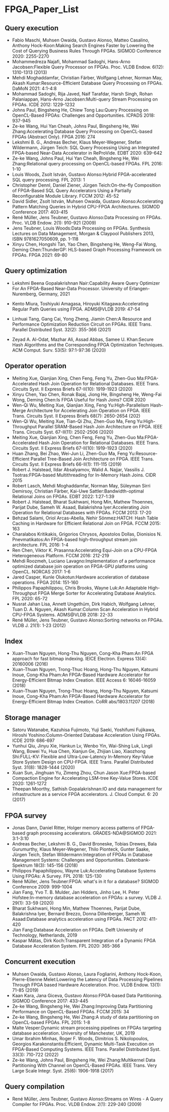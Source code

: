 # FPGA_Paper_List

## Query execution

- Fabio Maschi, Muhsen Owaida, Gustavo Alonso, Matteo Casalino, Anthony Hock-Koon:Making Search Engines Faster by Lowering the Cost of Querying Business Rules Through FPGAs. SIGMOD Conference 2020: 2255-2270
- Mohammedreza Najafi, Mohammad Sadoghi, Hans-Arno Jacobsen:Flexible Query Processor on FPGAs. Proc. VLDB Endow. 6(12): 1310-1313 (2013)
- Mehdi Moghaddamfar, Christian Färber, Wolfgang Lehner, Norman May, Akash Kumar:Resource-Efficient Database Query Processing on FPGAs. DaMoN 2021: 4:1-4:8
- Mohammad Sadoghi, Rija Javed, Naif Tarafdar, Harsh Singh, Rohan Palaniappan, Hans-Arno Jacobsen:Multi-query Stream Processing on FPGAs. ICDE 2012: 1229-1232
- Johns Paul, Bingsheng He, Chiew Tong Lau:Query Processing on OpenCL-Based FPGAs: Challenges and Opportunities. ICPADS 2018: 937-945
- Ze-ke Wang, Hui Yan Cheah, Johns Paul, Bingsheng He, Wei Zhang:Accelerating Database Query Processing on OpenCL-based FPGAs (Abstract Only). FPGA 2016: 274
- Lekshmi B. G., Andreas Becher, Klaus Meyer-Wegener, Stefan Wildermann, Jürgen Teich:
  SQL Query Processing Using an Integrated FPGA-based Near-Data Accelerator in ReProVide. EDBT 2020: 639-642
- Ze-ke Wang, Johns Paul, Hui Yan Cheah, Bingsheng He, Wei Zhang:Relational query processing on OpenCL-based FPGAs. FPL 2016: 1-10
- Louis Woods, Zsolt István, Gustavo Alonso:Hybrid FPGA-accelerated SQL query processing. FPL 2013: 1
- Christopher Dennl, Daniel Ziener, Jürgen Teich:On-the-fly Composition of FPGA-Based SQL Query Accelerators Using a Partially Reconfigurable Module Library. FCCM 2012: 45-52
- David Sidler, Zsolt István, Muhsen Owaida, Gustavo Alonso:Accelerating Pattern Matching Queries in Hybrid CPU-FPGA Architectures. SIGMOD Conference 2017: 403-415
- René Müller, Jens Teubner, Gustavo Alonso:Data Processing on FPGAs. Proc. VLDB Endow. 2(1): 910-921 (2009)
- Jens Teubner, Louis Woods:Data Processing on FPGAs. Synthesis Lectures on Data Management, Morgan & Claypool Publishers 2013, ISBN 9781627050609, pp. 1-118
- Xinyu Chen, Hongshi Tan, Yao Chen, Bingsheng He, Weng-Fai Wong, Deming Chen:ThunderGP: HLS-based Graph Processing Framework on FPGAs. FPGA 2021: 69-80

## Query optimization

- Lekshmi Beena Gopalakrishnan Nair:Capability Aware Query Optimizer For An FPGA-Based Near-Data Processor. University of Erlangen-Nuremberg, Germany, 2021

- Kento Miura, Toshiyuki Amagasa, Hiroyuki Kitagawa:Accelerating Regular Path Queries using FPGA. ADMS@VLDB 2019: 47-54

- Linhuai Tang, Gang Cai, Yong Zheng, Jiamin Chen:A Resource and Performance Optimization Reduction Circuit on FPGAs. IEEE Trans. Parallel Distributed Syst. 32(2): 355-366 (2021)

- Zeyad A. Al-Odat, Mazhar Ali, Assad Abbas, Samee U. Khan:Secure Hash Algorithms and the Corresponding FPGA Optimization Techniques. ACM Comput. Surv. 53(5): 97:1-97:36 (2020)

## Operator operation

- Meiting Xue, Qianjian Xing, Chen Feng, Feng Yu, Zhen-Guo Ma:FPGA-Accelerated Hash Join Operation for Relational Databases. IEEE Trans. Circuits Syst. II Express Briefs 67-II(10): 1919-1923 (2020)
- Xinyu Chen, Yao Chen, Ronak Bajaj, Jiong He, Bingsheng He, Weng-Fai Wong, Deming Chen:Is FPGA Useful for Hash Joins? CIDR 2020
- Wen-Qi Wu, Meiting Xue, Qianjian Xing, Feng Yu:High-Parallelism Hash-Merge Architecture for Accelerating Join Operation on FPGA. IEEE Trans. Circuits Syst. II Express Briefs 68(7): 2650-2654 (202)
- Wen-Qi Wu, Meiting Xue, Tian-Qi Zhu, Zhen-Guo Ma, Feng Yu:High-Throughput Parallel SRAM-Based Hash Join Architecture on FPGA. IEEE Trans. Circuits Syst. 67-II(11): 2502-2506 (2020)
- Meiting Xue, Qianjian Xing, Chen Feng, Feng Yu, Zhen-Guo Ma:FPGA-Accelerated Hash Join Operation for Relational Databases. IEEE Trans. Circuits Syst. II Express Briefs 67-II(10): 1919-1923 (2020)
- Huan Zhang, Bei Zhao, Wei-Jun Li, Zhen-Guo Ma, Feng Yu:Resource-Efficient Parallel Tree-Based Join Architecture on FPGA. IEEE Trans. Circuits Syst. II Express Briefs 66-II(1): 111-115 (2019)
- Robert J. Halstead, Ildar Absalyamov, Walid A. Najjar, Vassilis J. Tsotras:FPGA-based Multithreading for In-Memory Hash Joins. CIDR 2015
- Robert Lasch, Mehdi Moghaddamfar, Norman May, Süleyman Sirri Demirsoy, Christian Färber, Kai-Uwe Sattler:Bandwidth-optimal Relational Joins on FPGAs. EDBT 2022: 1:27-1:39
- Robert J. Halstead, Bharat Sukhwani, Hong Min, Mathew Thoennes, Parijat Dube, Sameh W. Asaad, Balakrishna Iyer:Accelerating Join Operation for Relational Databases with FPGAs. FCCM 2013: 17-20
- Behzad Salami, Oriol Arcas-Abella, Nehir Sönmez:HATCH: Hash Table Caching in Hardware for Efficient Relational Join on FPGA. FCCM 2015: 163
- Charalabos Kritikakis, Grigorios Chrysos, Apostolos Dollas, Dionisios N. Pnevmatikatos:An FPGA-based high-throughput stream join architecture. FPL 2016: 1-4
- Ren Chen, Viktor K. Prasanna:Accelerating Equi-Join on a CPU-FPGA Heterogeneous Platform. FCCM 2016: 212-219
- Mehdi Roozmeh, Luciano Lavagno:Implementation of a performance optimized database join operation on FPGA-GPU platforms using OpenCL. NORCAS 2017: 1-6
- Jared Casper, Kunle Olukotun:Hardware acceleration of database operations. FPGA 2014: 151-160
- Philippos Papaphilippou, Chris Brooks, Wayne Luk:An Adaptable High-Throughput FPGA Merge Sorter for Accelerating Database Analytics. FPL 2020: 65-72
- Nusrat Jahan Lisa, Annett Ungethüm, Dirk Habich, Wolfgang Lehner, Tuan D. A. Nguyen, Akash Kumar:Column Scan Acceleration in Hybrid CPU-FPGA Systems. ADMS@VLDB 2018: 22-33
- René Müller, Jens Teubner, Gustavo Alonso:Sorting networks on FPGAs. VLDB J. 21(1): 1-23 (2012)


## Index

- Xuan-Thuan Nguyen, Hong-Thu Nguyen, Cong-Kha Pham:An FPGA approach for fast bitmap indexing. IEICE Electron. Express 13(4): 20160006 (2016)
- Xuan-Thuan Nguyen, Trong-Thuc Hoang, Hong-Thu Nguyen, Katsumi Inoue, Cong-Kha Pham:An FPGA-Based Hardware Accelerator for Energy-Efficient Bitmap Index Creation. IEEE Access 6: 16046-16059 (2018)
- Xuan-Thuan Nguyen, Trong-Thuc Hoang, Hong-Thu Nguyen, Katsumi Inoue, Cong-Kha Pham:An FPGA-Based Hardware Accelerator for Energy-Efficient Bitmap Index Creation. CoRR abs/1803.11207 (2018)


## Storage manager

- Satoru Watanabe, Kazuhisa Fujimoto, Yuji Saeki, Yoshifumi Fujikawa, Hiroshi Yoshino:Column-Oriented Database Acceleration Using FPGAs. ICDE 2019: 686-697
- Yunhui Qiu, Jinyu Xie, Hankun Lv, Wenbo Yin, Wai-Shing Luk, Lingli Wang, Bowei Yu, Hua Chen, Xianjun Ge, Zhijian Liao, Xiaozhong Shi:FULL-KV: Flexible and Ultra-Low-Latency In-Memory Key-Value Store System Design on CPU-FPGA. IEEE Trans. Parallel Distributed Syst. 31(8): 1828-1444 (2020)
- Xuan Sun, Jinghuan Yu, Zimeng Zhou, Chun Jason Xue:FPGA-based Compaction Engine for Accelerating LSM-tree Key-Value Stores. ICDE 2020: 1261-1272
- Theepan Moorthy, Sathish Gopalakrishnan:IO and data management for infrastructure as a service FPGA accelerators. J. Cloud Comput. 6: 20 (2017)


## FPGA survey

- Jonas Dann, Daniel Ritter, Holger memory access patterns of FPGA-based graph processing accelerators. GRADES-NDA@SIGMOD 2021: 3:1-3:10
- Andreas Becher, Lekshmi B. G., David Broneske, Tobias Drewes, Bala Gurumurthy, Klaus Meyer-Wegener, Thilo Pionteck, Gunter Saake, Jürgen Teich, Stefan Wildermann:Integration of FPGAs in Database Management Systems: Challenges and Opportunities. Datenbank-Spektrum 18(3): 145-156 (2018)
- Philippos Papaphilippou, Wayne Luk:Accelerating Database Systems Using FPGAs: A Survey. FPL 2018: 125-130
- René Müller, Jens Teubner:FPGA: what's in it for a database? SIGMOD Conference 2009: 999-1004
- Jian Fang, Yvo T. B. Mulder, Jan Hidders, Jinho Lee, H. Peter Hofstee:In-memory database acceleration on FPGAs: a survey. VLDB J. 29(1): 33-59 (2020)
- Bharat Sukhwani, Hong Min, Mathew Thoennes, Parijat Dube, Balakrishna Iyer, Bernard Brezzo, Donna Dillenberger, Sameh W. Asaad:Database analytics acceleration using FPGAs. PACT 2012: 411-420
- Jian Fang:Database Acceleration on FPGAs. Delft University of Technology, Netherlands, 2019
- Kaspar Mätas, Dirk Koch:Transparent Integration of a Dynamic FPGA Database Acceleration System. FPL 2020: 365-366


## Concurrent execution

- Muhsen Owaida, Gustavo Alonso, Laura Fogliarini, Anthony Hock-Koon, Pierre-Etienne Melet:Lowering the Latency of Data Processing Pipelines Through FPGA based Hardware Acceleration. Proc. VLDB Endow. 13(1): 71-85 (2019)
- Kaan Kara, Jana Giceva, Gustavo Alonso:FPGA-based Data Partitioning. SIGMOD Conference 2017: 433-445
- Ze-ke Wang, Bingsheng He, Wei Zhang:Improving Data Partitioning Performance on OpenCL-Based FPGAs. FCCM 2015: 34
- Ze-ke Wang, Bingsheng He, Wei Zhang:A study of data partitioning on OpenCL-based FPGAs. FPL 2015: 1-8
- Malte Vesper:Dynamic stream processing pipelines on FPGAs targeting database acceleration. University of Manchester, UK, 2019
- Umar Ibrahim Minhas, Roger F. Woods, Dimitrios S. Nikolopoulos, Georgios Karakonstantis:Efficient, Dynamic Multi-Task Execution on FPGA-Based Computing Systems. IEEE Trans. Parallel Distributed Syst. 33(3): 710-722 (2022)
- Ze-ke Wang, Johns Paul, Bingsheng He, Wei Zhang:Multikernel Data Partitioning With Channel on OpenCL-Based FPGAs. IEEE Trans. Very Large Scale Integr. Syst. 25(6): 1906-1918 (2017)

## Query compilation

- René Müller, Jens Teubner, Gustavo Alonso:Streams on Wires - A Query Compiler for FPGAs. Proc. VLDB Endow. 2(1): 229-240 (2009)
